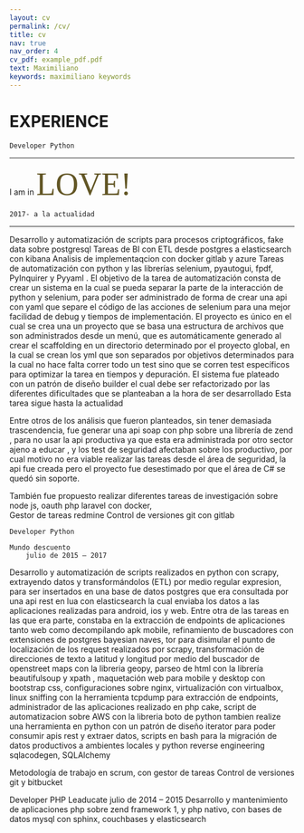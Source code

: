```yaml
---
layout: cv
permalink: /cv/
title: cv
nav: true
nav_order: 4
cv_pdf: example_pdf.pdf
text: Maximiliano 
keywords: maximiliano keywords
---
```





# **EXPERIENCE**	



    Developer Python

***

   I am in <span style="font-family:Papyrus; font-size:4em; color: #625625;">LOVE!</span>


    2017- a la actualidad

***

Desarrollo y automatización de scripts para procesos criptográficos, fake data sobre postgresql
Tareas de BI con ETL desde postgres a elasticsearch con kibana 
Analisis de implementaqcion con docker gitlab y azure 
Tareas de automatización con python y las librerías selenium, pyautogui, fpdf, PyInquirer y Pyyaml .
El objetivo de la tarea de automatización consta de crear un sistema en la cual se pueda separar la parte de la interacción de python y selenium,  para poder ser administrado de forma de crear una api con yaml que separe el código de las acciones de selenium para una mejor facilidad de debug y tiempos de implementación. El proyecto es único en el cual se crea una un proyecto que se basa una estructura de archivos que son administrados desde un menú,  que es automáticamente generado al crear  el scaffolding en un directorio determinado por el proyecto global, en la cual se crean  los yml que son separados por objetivos determinados para la cual no hace falta correr todo un test sino que se corren test específicos para optimizar la tarea en tiempos y depuración.
El sistema fue plateado con un patrón de diseño builder el cual debe ser refactorizado por las diferentes dificultades que se planteaban a la hora de ser desarrollado 
Esta tarea sigue hasta la actualidad 

Entre otros de los análisis que fueron planteados, sin tener demasiada trascendencia,  fue generar una api soap con php sobre una librería de zend , para no usar la api productiva ya que esta era administrada por otro sector ajeno a educar , y los test de seguridad afectaban   sobre los productivo,  por cual motivo no era viable realizar las tareas desde el área de seguridad, la api fue creada pero el proyecto fue desestimado por que el área de C# se quedó sin soporte.

 También fue propuesto realizar diferentes tareas de investigación sobre node js, oauth php laravel con docker,  
Gestor de tareas redmine 
Control de versiones git con gitlab


    Developer Python

    Mundo descuento 
        julio de 2015 – 2017


Desarrollo y automatización de scripts realizados en python con scrapy, extrayendo datos y transformándolos (ETL) por medio regular expresion,  para ser insertados en una base de datos postgres que era consultada por una api rest en lua con elasticsearch la cual  enviaba los datos a las aplicaciones realizadas para android, ios y  web.
Entre otra de las tareas en las que era parte, constaba en la extracción de endpoints de aplicaciones tanto web como decompilando apk mobile, refinamiento de buscadores con extensiones de postgres bayesian naves, tor para disimular el punto de localización de los request realizados por scrapy, transformación de direcciones de texto a latitud y longitud por medio del buscador de openstreet maps con la libreria geopy, parseo de html con la librería beautifulsoup y xpath ,  maquetación web para mobile y desktop con bootstrap css, configuraciones sobre nginx, virtualización con virtualbox, linux sniffing  con la herramienta tcpdump para extracción de endpoints, administrador de las aplicaciones realizado en php cake, script de automatizacion sobre AWS con la libreria boto de python tambien realize una herramienta en python con un patrón de diseño iterator para poder consumir apis rest y extraer datos, scripts en bash para la migración de datos productivos a ambientes locales y python reverse engineering  sqlacodegen, SQLAlchemy

Metodología de trabajo en scrum, con gestor de tareas 
Control de versiones git y bitbucket  



Developer PHP
Leaducate
julio de 2014 – 2015
Desarrollo y mantenimiento de aplicaciones php sobre zend framework 1, y php nativo, con bases de datos mysql con sphinx, couchbases y elasticsearch 


